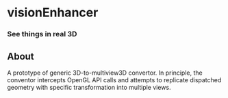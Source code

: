 # visionEnhancer
### See things in real 3D 

## About
A prototype of generic 3D-to-multiview3D convertor. In principle, the conventor intercepts OpenGL API calls and attempts
to replicate dispatched geometry with specific transformation into multiple views.
